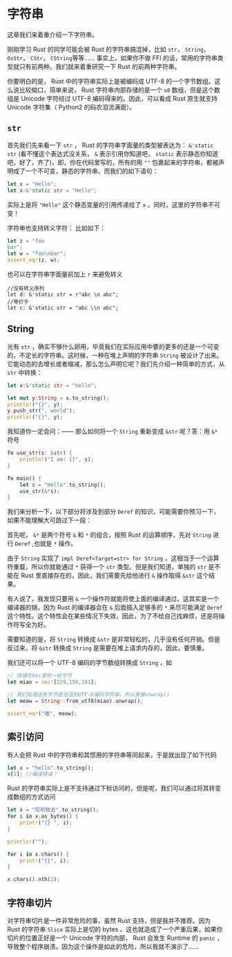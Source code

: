 # 字符串

这章我们来着重介绍一下字符串。

刚刚学习 Rust 的同学可能会被 Rust 的字符串搞混掉，比如 `str`， `String`， `OsStr`， `CStr`， `CString`等等……
事实上，如果你不做 FFI 的话，常用的字符串类型就只有前两种。我们就来着重研究一下 Rust 的前两种字符串。

你要明白的是， Rust 中的字符串实际上是被编码成 UTF-8 的一个字节数组。这么说比较拗口，简单来说， Rust 字符串内部存储的是一个 `u8` 数组，但是这个数组是 Unicode 字符经过 UTF-8 编码得来的。因此，可以看成 Rust 原生就支持 Unicode 字符集（ Python2 的码农泪流满面）。

## `str`

首先我们先来看一下 `str` ， Rust 的字符串字面量的类型被表达为： `&'static str` (看不懂这个表达式没关系， `&` 表示引用你知道吧， `static` 表示静态你知道吧，好了，齐了)，即，你在代码里写的，所有的用 `""` 包裹起来的字符串，都被声明成了一个不可变，静态的字符串。而我们的如下语句：

```rust
let x = "Hello";
let x:&'static str = "Hello";
```

实际上是将 `"Hello"` 这个静态变量的引用传递给了 `x` 。同时，这里的字符串不可变！

字符串也支持转义字符：
比如如下：

```rust
let z = "foo
bar";
let w = "foo\nbar";
assert_eq!(z, w);
```

也可以在字符串字面量前加上 `r` 来避免转义

    //没有转义序列
    let d: &'static str = r"abc \n abc";
    //等价于
    let c: &'static str = "abc \\n abc";

## String

光有 `str` ，确实不够什么卵用，毕竟我们在实际应用中要的更多的还是一个可变的，不定长的字符串。这时候，一种在堆上声明的字符串 `String` 被设计了出来。它能动态的去增长或者缩减，那么怎么声明它呢？我们先介绍一种简单的方式，从 `str` 中转换：

```rust
let x:&'static str = "hello";

let mut y:String = x.to_string();
println!("{}", y);
y.push_str(", world");
println!("{}", y);
```

我知道你一定会问：—— 那么如何将一个 `String` 重新变成 `&str` 呢？答：用 `&*` 符号

```rust
fn use_str(s: &str) {
    println!("I am: {}", s);
}

fn main() {
    let s = "Hello".to_string();
    use_str(&*s);
}
```

我们来分析一下，以下部分将涉及到部分 `Deref` 的知识，可能需要你预习一下，如果不能理解大可跳过下一段：

首先呢， `&*` 是两个符号 `&` 和 `*` 的组合，按照 Rust 的运算顺序，先对 `String` 进行 `Deref` ,也就是 `*` 操作。

由于 `String` 实现了 `impl Deref<Target=str> for String` ，这相当于一个运算符重载，所以你就能通过 `*` 获得一个 `str` 类型。但是我们知道，单独的 `str` 是不能在 Rust 里直接存在的，因此，我们需要先给他进行 `&` 操作取得 `&str` 这个结果。

有人说了，我发现只要用 `&` 一个操作符就能将使上面的编译通过。这其实是一个编译器的锅，因为 Rust 的编译器会在 `&` 后面插入足够多的 `*` 来尽可能满足 `Deref` 这个特性。这个特性会在某些情况下失效，因此，为了不给自己找麻烦，还是将操作符写全为好。

需要知道的是，将 `String` 转换成 `&str` 是非常轻松的，几乎没有任何开销。但是反过来，将 `&str` 转换成 `String` 是需要在堆上请求内存的，因此，要慎重。

我们还可以将一个 UTF-8 编码的字节数组转换成 `String` ，如

```rust
// 存储在Vec里的一些字节
let miao = vec![229,150,181];

// 我们知道这些字节是合法的UTF-8编码字符串，所以直接unwrap()
let meow = String::from_utf8(miao).unwrap();

assert_eq!("喵", meow);
```

## 索引访问

有人会把 Rust 中的字符串和其惯用的字符串等同起来，于是就出现了如下代码

```rust
let x = "hello".to_string();
x[1]; //编译错误！
```

Rust 的字符串实际上是不支持通过下标访问的，但是呢，我们可以通过将其转变成数组的方式访问

```rust
let x = "哎哟我去".to_string();
for i in x.as_bytes() {
    print!("{} ", i);
}

println!("");

for i in x.chars() {
    print!("{}", i);
}

x.chars().nth(2);
```

## 字符串切片

对字符串切片是一件非常危险的事，虽然 Rust 支持，但是我并不推荐。因为 Rust 的字符串 `Slice` 实际上是切的 bytes 。这也就造成了一个严重后果，如果你切片的位置正好是一个 Unicode 字符的内部， Rust 会发生 Runtime 的 `panic` ，导致整个程序崩溃。因为这个操作是如此的危险，所以我就不演示了……
